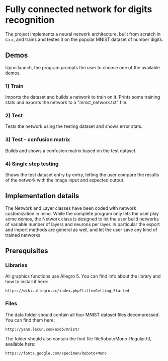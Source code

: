# Fully connected network for digits recognition

The project implements a neural network architecture, built from scratch in c++, and trains and testes it on the popular MNIST dataset of number digits.

## Demos

Upon launch, the program prompts the user to choose one of the available demos.

### 1) Train
Imports the dataset and builds a network to train on it. Prints some training stats and exports the network to a "mnist_network.txt" file.
### 2) Test
Tests the network using the testing dataset and shows error stats.
### 3) Test - confusion matrix
Builds and shows a confusion matrix based on the test dataset.
### 4) Single step testing
Shows the test dataset entry by entry, letting the user compare the results of the network with the image input and expected output.

## Implementation details
The Network and Layer classes have been coded with network customization in mind. While the complete program only lets the user play some demos, the Network class is designed to let the user build networks of variable number of layers and neurons per layer. In particular the export and import methods are general as well, and let the user save any kind of trained networks.

## Prerequisites
### Libraries
All graphics functions use Allegro 5. You can find info about the library and how to install it here:
```
https://wiki.allegro.cc/index.php?title=Getting_Started
```
### Files
The data folder should contain all four MNIST dataset files decompressed. You can find them here:
```
http://yann.lecun.com/exdb/mnist/
```
The folder should also contain the font file fileRobotoMono-Regular.ttf, available here:
```
https://fonts.google.com/specimen/Roboto+Mono
```

